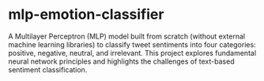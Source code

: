 # mlp-emotion-classifier
A Multilayer Perceptron (MLP) model built from scratch (without external machine learning libraries) to classify tweet sentiments into four categories: positive, negative, neutral, and irrelevant. This project explores fundamental neural network principles and highlights the challenges of text-based sentiment classification.
